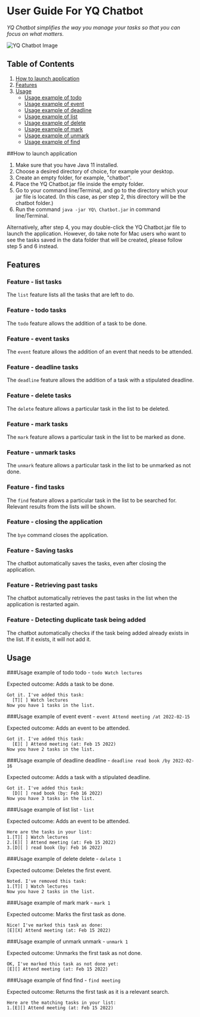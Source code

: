 # User Guide For YQ Chatbot

*YQ Chatbot simplifies the way you manage your tasks so that you can focus on what matters.*

![YQ Chatbot Image](https://yuqitanyq.github.io/ip/Ui.png)

## Table of Contents
1. [How to launch application](#how-to-launch-application)
2. [Features](#features)
3. [Usage](#usage)
    - [Usage example of todo](#usage-example-of-todo)
    - [Usage example of event](#usage-example-of-event)
    - [Usage example of deadline](#usage-example-of-deadline)
    - [Usage example of list](#usage-example-of-list)
    - [Usage example of delete](#usage-example-of-delete)
    - [Usage example of mark](#usage-example-of-mark)
    - [Usage example of unmark](#usage-example-of-unmark)
    - [Usage example of find](#usage-example-of-find)

##How to launch application
1. Make sure that you have Java 11 installed.
2. Choose a desired directory of choice, for example your desktop.
3. Create an empty folder, for example, "chatbot".
4. Place the YQ Chatbot.jar file inside the empty folder.
5. Go to your command line/Terminal, and go to the directory which 
your jar file is located. (In this case, as per step 2, this directory will be the chatbot folder.)
6. Run the command `java -jar YQ\ Chatbot.jar` in command line/Terminal.  

Alternatively, after step 4, you may double-click the YQ Chatbot.jar file to launch the application.
However, do take note for Mac users who want to see the tasks saved in the data folder that will be created,
please follow step 5 and 6 instead.


## Features

### Feature - list tasks 

The `list` feature lists all the tasks that are left to do.

### Feature - todo tasks

The `todo` feature allows the addition of a task to be done.

### Feature - event tasks

The `event` feature allows the addition of an event that needs to be attended.

### Feature - deadline tasks

The `deadline` feature allows the addition of a task with a stipulated deadline.

### Feature - delete tasks

The `delete` feature allows a particular task in the list to be deleted.

### Feature - mark tasks

The `mark` feature allows a particular task in the list to be marked as done.

### Feature - unmark tasks

The `unmark` feature allows a particular task in the list to be unmarked as not done.

### Feature - find tasks

The `find` feature allows a particular task in the list to be searched for. 
Relevant results from the lists will be shown.

### Feature - closing the application

The `bye` command closes the application.

### Feature - Saving tasks

The chatbot automatically saves the tasks, even after closing the application.

### Feature - Retrieving past tasks

The chatbot automatically retrieves the past tasks in the list when the application is restarted again.

### Feature - Detecting duplicate task being added

The chatbot automatically checks if the task being added already exists in the list.
If it exists, it will not add it.

## Usage  
###Usage example of todo 
todo - `todo Watch lectures`

Expected outcome:
Adds a task to be done.
```
Got it. I've added this task:
  [T][ ] Watch lectures
Now you have 1 tasks in the list.
```  
###Usage example of event
event - `event Attend meeting /at 2022-02-15`

Expected outcome:
Adds an event to be attended.
```
Got it. I've added this task:
  [E][ ] Attend meeting (at: Feb 15 2022)
Now you have 2 tasks in the list.
```
###Usage example of deadline
deadline - `deadline read book /by 2022-02-16`

Expected outcome:
Adds a task with a stipulated deadline.
```
Got it. I've added this task:
  [D][ ] read book (by: Feb 16 2022)
Now you have 3 tasks in the list.
```
###Usage example of list
list - `list`

Expected outcome:
Adds an event to be attended.
```
Here are the tasks in your list:
1.[T][ ] Watch lectures
2.[E][ ] Attend meeting (at: Feb 15 2022)
3.[D][ ] read book (by: Feb 16 2022)
```
###Usage example of delete
delete - `delete 1`

Expected outcome:
Deletes the first event.
```
Noted. I've removed this task:
1.[T][ ] Watch lectures
Now you have 2 tasks in the list.
```
###Usage example of mark
mark - `mark 1`

Expected outcome:
Marks the first task as done.
```
Nice! I've marked this task as done:
[E][X] Attend meeting (at: Feb 15 2022)
```
###Usage example of unmark
unmark - `unmark 1`

Expected outcome:
Unmarks the first task as not done.
```
OK, I've marked this task as not done yet:
[E][] Attend meeting (at: Feb 15 2022)
```
###Usage example of find
find - `find meeting`

Expected outcome:
Returns the first task as it is a relevant search.
```
Here are the matching tasks in your list:
1.[E][] Attend meeting (at: Feb 15 2022)
```